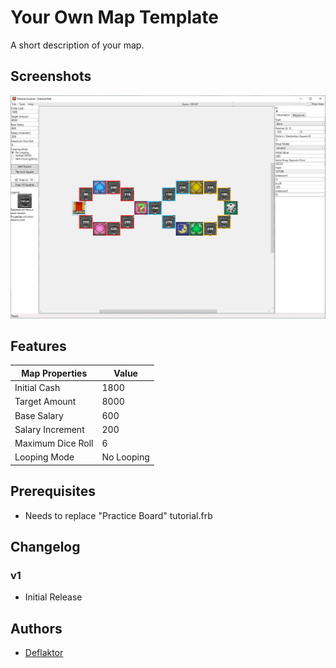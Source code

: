 # Your Own Map Template

A short description of your map.

## Screenshots

![tutorial.frb](tutorial.png)

## Features

| Map Properties    | Value      |
| ----------------- | ---------- |
| Initial Cash      | 1800       |
| Target Amount     | 8000       | 
| Base Salary       | 600        | 
| Salary Increment  | 200        | 
| Maximum Dice Roll | 6          | 
| Looping Mode      | No Looping | 

## Prerequisites

- Needs to replace "Practice Board" tutorial.frb

## Changelog

### v1
- Initial Release

## Authors

- [Deflaktor](https://github.com/Deflaktor)